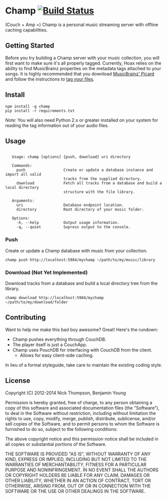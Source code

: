 # Champ [![Build Status](https://secure.travis-ci.org/BigBlueHat/champ.png?branch=master)](http://travis-ci.org/BigBlueHat/champ)
(Couch + Amp =) Champ is a personal music streaming server with offline caching capabilities.

## Getting Started
Before you try building a Champ server with your music collection, you
will first want to make sure it's all properly tagged. Currently, Hoax
relies on the ability to find MusicBrainz properties on the metadata tags
attached to your songs. It is highly recommended that you download
[MusicBrainz' Picard](http://beta.musicbrainz.org/doc/MusicBrainz_Picard) and
follow the instructions to
[tag your files](http://beta.musicbrainz.org/doc/How_to_Tag_Files_With_Picard).

## Install
```
npm install -g champ
pip install -r requirements.txt
```
*Note*: You will also need Python 2.x or greater installed on your system for
reading the tag information out of your audio files.

## Usage
```

   Usage: champ [options] {push, download} uri directory

   Commands:
     push                 Create or update a database instance and import all valid
                          tracks from the supplied directory.
     download             Fetch all tracks from a database and build a local directory
                          structure with the file library.

   Arguments:
     uri                  Database endpoint location.
     directory            Root directory of your music folder.

   Options:
     -h, --help           Output usage information.
     -q, --quiet          Supress output to the console.

```

### Push
Create or update a Champ database with music from your collection.
```
champ push http://localhost:5984/mychamp ~/path/to/my/music/library
```

### Download (Not Yet Implemented)
Download tracks from a database and build a local directory tree from the library.
```
champ download http://localhost:5984/mychamp ~/path/to/my/download/folder
```

## Contributing
Want to help me make this bad boy awesome? Great! Here's the rundown:

* Champ pushes everything through CouchDB.
* The player itself is just a CouchApp.
* Champ uses PouchDB for interfacing with CouchDB from the client.
    * Allows for easy client-side caching.

In lieu of a formal styleguide, take care to maintain the existing coding style.

## License
Copyright (C) 2012-2014 Nick Thompson, Benjamin Young

Permission is hereby granted, free of charge, to any person obtaining a copy of 
this software and associated documentation files (the "Software"), to deal in 
the Software without restriction, including without limitation the rights to 
use, copy, modify, merge, publish, distribute, sublicense, and/or sell copies 
of the Software, and to permit persons to whom the Software is furnished to do 
so, subject to the following conditions:

The above copyright notice and this permission notice shall be included in all 
copies or substantial portions of the Software.

THE SOFTWARE IS PROVIDED "AS IS", WITHOUT WARRANTY OF ANY KIND, EXPRESS OR 
IMPLIED, INCLUDING BUT NOT LIMITED TO THE WARRANTIES OF MERCHANTABILITY, 
FITNESS FOR A PARTICULAR PURPOSE AND NONINFRINGEMENT. IN NO EVENT SHALL THE 
AUTHORS OR COPYRIGHT HOLDERS BE LIABLE FOR ANY CLAIM, DAMAGES OR OTHER 
LIABILITY, WHETHER IN AN ACTION OF CONTRACT, TORT OR OTHERWISE, ARISING FROM, 
OUT OF OR IN CONNECTION WITH THE SOFTWARE OR THE USE OR OTHER DEALINGS IN THE 
SOFTWARE.

